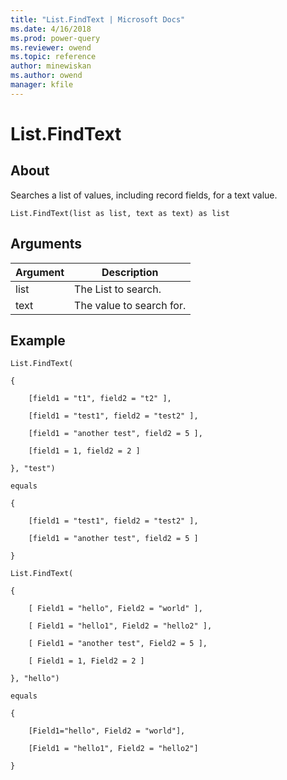```yaml
---
title: "List.FindText | Microsoft Docs"
ms.date: 4/16/2018
ms.prod: power-query
ms.reviewer: owend
ms.topic: reference
author: minewiskan
ms.author: owend
manager: kfile
---
```

# List.FindText

  
## About  
Searches a list of values, including record fields, for a text value.  
  
```  
List.FindText(list as list, text as text) as list  
```  
  
## Arguments  
  
|Argument|Description|  
|------------|---------------|  
|list|The List to search.|  
|text|The value to search for.|  
  
## Example  
  
```  
List.FindText(  
  
{  
  
    [field1 = "t1", field2 = "t2" ],  
  
    [field1 = "test1", field2 = "test2" ],  
  
    [field1 = "another test", field2 = 5 ],  
  
    [field1 = 1, field2 = 2 ]  
  
}, "test")  
  
equals  
  
{  
  
    [field1 = "test1", field2 = "test2" ],  
  
    [field1 = "another test", field2 = 5 ]  
  
}  
  
List.FindText(  
  
{  
  
    [ Field1 = "hello", Field2 = "world" ],  
  
    [ Field1 = "hello1", Field2 = "hello2" ],  
  
    [ Field1 = "another test", Field2 = 5 ],  
  
    [ Field1 = 1, Field2 = 2 ]  
  
}, "hello")  
  
equals  
  
{  
  
    [Field1="hello", Field2 = "world"],  
  
    [Field1 = "hello1", Field2 = "hello2"]  
  
}  
```  
